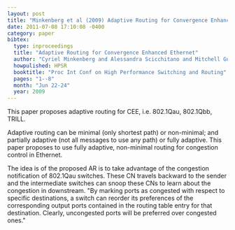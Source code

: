 ```yaml
---
layout: post
title: "Minkenberg et al (2009) Adaptive Routing for Convergence Enhanced Ethernet (HPSR)"
date: 2011-07-08 17:10:08 -0400
category: paper
bibtex:
  type: inproceedings
  title: "Adaptive Routing for Convergence Enhanced Ethernet"
  author: "Cyriel Minkenberg and Alessandra Scicchitano and Mitchell Gusat"
  howpulished: HPSR
  booktitle: "Proc Int Conf on High Performance Switching and Routing"
  pages: "1--8"
  month: "Jun 22-24"
  year: 2009  
---
```

This paper proposes adaptive routing for CEE, i.e. 802.1Qau, 802.1Qbb, TRILL.

Adaptive routing can be minimal (only shortest path) or non-minimal; and partially adaptive (not all messages to use any path) or fully adaptive. This paper proposes to use fully adaptive, non-minimal routing for congestion control in Ethernet.

The idea is of the proposed AR is to take advantage of the congestion notification of 802.1Qau switches. These CN travels backward to the sender and the intermediate switches can snoop these CNs to learn about the congestion in downstream. "By marking ports as congested with respect to specific destinations, a switch can reorder its preferences of the corresponding output ports contained in the routing table entry for that destination. Clearly, uncongested ports will be preferred over congested ones."
